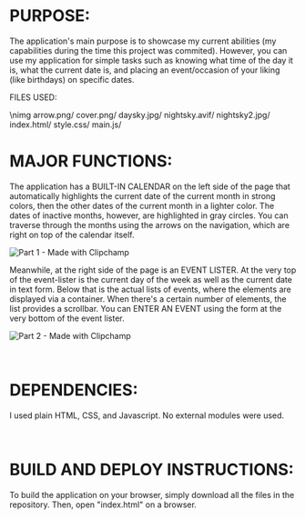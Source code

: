 <h1>PURPOSE:</h1>

The application's main purpose is to showcase my current abilities (my capabilities during the time this project was commited). 
However, you can use my application for simple tasks such as knowing what time of the day it is, what the current date is, and placing an event/occasion of your liking (like birthdays) on specific dates.

FILES USED:

\nimg
  arrow.png/
  cover.png/
  daysky.jpg/
  nightsky.avif/
  nightsky2.jpg/
index.html/
style.css/
main.js/
<br />

<h1>MAJOR FUNCTIONS:</h1>

The application has a BUILT-IN CALENDAR on the left side of the page that automatically highlights the current date of the current month in strong colors, then the other dates of the current month in a lighter color.
The dates of inactive months, however, are highlighted in gray circles. You can traverse through the months using the arrows on the navigation, which are right on top of the calendar itself.

![Part 1 - Made with Clipchamp](https://github.com/KingNoran/eCalendar/assets/108130291/ff2cdba7-0e55-4a65-8393-95699687de5d)


Meanwhile, at the right side of the page is an EVENT LISTER. At the very top of the event-lister is the current day of the week as well as the current date in text form.
Below that is the actual lists of events, where the elements are displayed via a container. When there's a certain number of elements, the list provides a scrollbar.
You can ENTER AN EVENT using the form at the very bottom of the event lister.

![Part 2 - Made with Clipchamp](https://github.com/KingNoran/eCalendar/assets/108130291/2f731d91-86df-4720-a138-785c393c6b5e)

<br />

<h1>DEPENDENCIES:</h1>

I used plain HTML, CSS, and Javascript. No external modules were used.

<br />

<h1>BUILD AND DEPLOY INSTRUCTIONS:</h1>

To build the application on your browser, simply download all the files in the repository. Then, open "index.html" on a browser.
